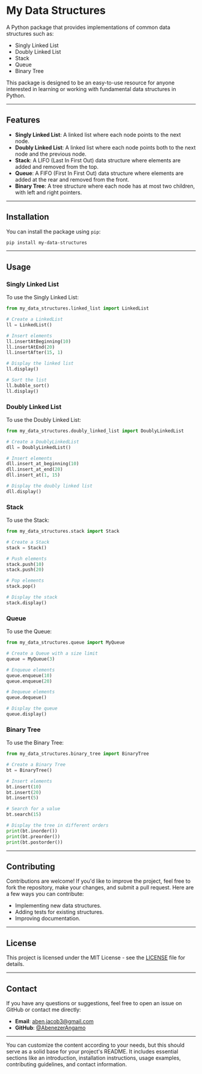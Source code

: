 # My Data Structures

A Python package that provides implementations of common data structures such as:

- Singly Linked List
- Doubly Linked List
- Stack
- Queue
- Binary Tree

This package is designed to be an easy-to-use resource for anyone interested in learning or working with fundamental data structures in Python.

---

## Features

- **Singly Linked List**: A linked list where each node points to the next node.
- **Doubly Linked List**: A linked list where each node points both to the next node and the previous node.
- **Stack**: A LIFO (Last In First Out) data structure where elements are added and removed from the top.
- **Queue**: A FIFO (First In First Out) data structure where elements are added at the rear and removed from the front.
- **Binary Tree**: A tree structure where each node has at most two children, with left and right pointers.

---

## Installation

You can install the package using `pip`:

```bash
pip install my-data-structures
```

---

## Usage

### Singly Linked List

To use the Singly Linked List:

```python
from my_data_structures.linked_list import LinkedList

# Create a LinkedList
ll = LinkedList()

# Insert elements
ll.insertAtBeginning(10)
ll.insertAtEnd(20)
ll.insertAfter(15, 1)

# Display the linked list
ll.display()

# Sort the list
ll.bubble_sort()
ll.display()
```

### Doubly Linked List

To use the Doubly Linked List:

```python
from my_data_structures.doubly_linked_list import DoublyLinkedList

# Create a DoublyLinkedList
dll = DoublyLinkedList()

# Insert elements
dll.insert_at_beginning(10)
dll.insert_at_end(20)
dll.insert_at(1, 15)

# Display the doubly linked list
dll.display()
```

### Stack

To use the Stack:

```python
from my_data_structures.stack import Stack

# Create a Stack
stack = Stack()

# Push elements
stack.push(10)
stack.push(20)

# Pop elements
stack.pop()

# Display the stack
stack.display()
```

### Queue

To use the Queue:

```python
from my_data_structures.queue import MyQueue

# Create a Queue with a size limit
queue = MyQueue(3)

# Enqueue elements
queue.enqueue(10)
queue.enqueue(20)

# Dequeue elements
queue.dequeue()

# Display the queue
queue.display()
```

### Binary Tree

To use the Binary Tree:

```python
from my_data_structures.binary_tree import BinaryTree

# Create a Binary Tree
bt = BinaryTree()

# Insert elements
bt.insert(10)
bt.insert(20)
bt.insert(5)

# Search for a value
bt.search(15)

# Display the tree in different orders
print(bt.inorder())
print(bt.preorder())
print(bt.postorder())
```

---

## Contributing

Contributions are welcome! If you'd like to improve the project, feel free to fork the repository, make your changes, and submit a pull request. Here are a few ways you can contribute:

- Implementing new data structures.
- Adding tests for existing structures.
- Improving documentation.

---

## License

This project is licensed under the MIT License - see the [LICENSE](LICENSE) file for details.

---

## Contact

If you have any questions or suggestions, feel free to open an issue on GitHub or contact me directly:

- **Email**: aben.jacob3@gmail.com
- **GitHub**: [@AbenezerAngamo](https://github.com/your-username)

---

You can customize the content according to your needs, but this should serve as a solid base for your project's README. It includes essential sections like an introduction, installation instructions, usage examples, contributing guidelines, and contact information.